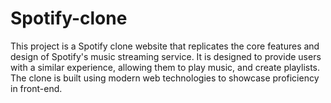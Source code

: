 # Spotify-clone
This project is a Spotify clone website that replicates the core features and design of Spotify's music streaming service. It is designed to provide users with a similar experience, allowing them to play music, and create playlists. The clone is built using modern web technologies to showcase proficiency in front-end.
